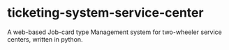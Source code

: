 # ticketing-system-service-center

A web-based Job-card type Management system for two-wheeler service centers, written in python.
